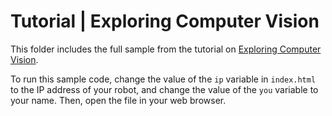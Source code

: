 # Tutorial | Exploring Computer Vision

This folder includes the full sample from the tutorial on [Exploring Computer Vision](https://docs.mistyrobotics.com/misty-ii/coding-misty/remote-command-tutorials/#exploring-computer-vision). 

To run this sample code, change the value of the `ip` variable in `index.html` to the IP address of your robot, and change the value of the `you` variable to your name. Then, open the file in your web browser.
